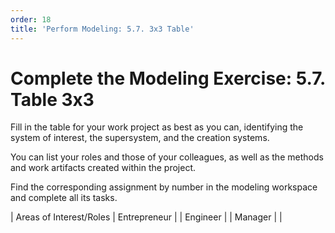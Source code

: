 ```yaml
---
order: 18
title: 'Perform Modeling: 5.7. 3x3 Table'
---
```


# Complete the Modeling Exercise: 5.7. Table 3x3

Fill in the table for your work project as best as you can, identifying the system of interest, the supersystem, and the creation systems.

You can list your roles and those of your colleagues, as well as the methods and work artifacts created within the project.

Find the corresponding assignment by number in the modeling workspace and complete all its tasks.

| Areas of Interest/Roles | Entrepreneur | | Engineer | | Manager |
|